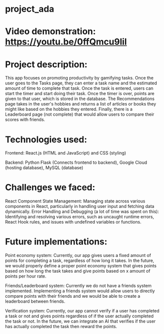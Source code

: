 # project_ada

# Video demonstration: https://youtu.be/0ffQmcu9liI

# Project description: 
This app focuses on promoting productivity by gamifying tasks. Once the user goes to the Tasks page, they can enter a task name and the estimated amount of time to complete that task. Once the task is entered, users can start the timer and start doing their task. Once the timer is over, points are given to that user, which is stored in the database. The Recommendations page takes in the user's hobbies and returns a list of articles or books they might like based on the hobbies they entered. Finally, there is a Leaderboard page (not complete) that would allow users to compare their scores with friends.

# Technologies used:
Frontend:
React.js (HTML and JavaScript) and CSS (styling)

Backend:
Python Flask (Connects frontend to backend), Google Cloud (hosting database), MySQL (database)

# Challenges we faced: 
React Component State Management: Managing state across various components in React, particularly in handling user input and fetching data dynamically.
Error Handling and Debugging (a lot of time was spent on this): Identifying and resolving various errors, such as uncaught runtime errors, React Hook rules, and issues with undefined variables or functions.


# Future implementations:
Point economy system: Currently, our app gives users a fixed amount of points for completing a task, regardless of how long it takes. In the future, we would properly define a proper point economy system that gives points based on how long the task takes and give points based on x amount of points per hour rate.

Friends/Leaderboard system: Currently we do not have a friends system implemented. Implementing a friends system would allow users to directly compare points with their friends and we would be able to create a leaderboard between friends.

Verification system: Currently, our app cannot verify if a user has completed a task or not and gives points regardless of if the user actually completed the task or not. In the future, we can integrate an AI that verifies if the user has actually completed the task then reward the points.


